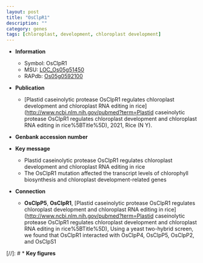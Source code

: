 ```yaml
---
layout: post
title: "OsClpR1"
description: ""
category: genes
tags: [chloroplast, development, chloroplast development]
---
```


* **Information**  
    + Symbol: OsClpR1  
    + MSU: [LOC_Os05g51450](http://rice.uga.edu/cgi-bin/ORF_infopage.cgi?orf=LOC_Os05g51450)  
    + RAPdb: [Os05g0592100](https://rapdb.dna.affrc.go.jp/locus/?name=Os05g0592100)  

* **Publication**  
    + [Plastid caseinolytic protease OsClpR1 regulates chloroplast development and chloroplast RNA editing in rice](http://www.ncbi.nlm.nih.gov/pubmed?term=Plastid caseinolytic protease OsClpR1 regulates chloroplast development and chloroplast RNA editing in rice%5BTitle%5D), 2021, Rice (N Y).

* **Genbank accession number**  

* **Key message**  
    + Plastid caseinolytic protease OsClpR1 regulates chloroplast development and chloroplast RNA editing in rice
    + The OsClpR1 mutation affected the transcript levels of chlorophyll biosynthesis and chloroplast development-related genes

* **Connection**  
    + __OsClpP5__, __OsClpR1__, [Plastid caseinolytic protease OsClpR1 regulates chloroplast development and chloroplast RNA editing in rice](http://www.ncbi.nlm.nih.gov/pubmed?term=Plastid caseinolytic protease OsClpR1 regulates chloroplast development and chloroplast RNA editing in rice%5BTitle%5D),  Using a yeast two-hybrid screen, we found that OsClpR1 interacted with OsClpP4, OsClpP5, OsClpP2, and OsClpS1

[//]: # * **Key figures**  


